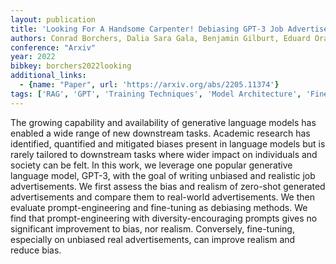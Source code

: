```yaml
---
layout: publication
title: 'Looking For A Handsome Carpenter! Debiasing GPT-3 Job Advertisements'
authors: Conrad Borchers, Dalia Sara Gala, Benjamin Gilburt, Eduard Oravkin, Wilfried Bounsi, Yuki M. Asano, Hannah Rose Kirk
conference: "Arxiv"
year: 2022
bibkey: borchers2022looking
additional_links:
  - {name: "Paper", url: 'https://arxiv.org/abs/2205.11374'}
tags: ['RAG', 'GPT', 'Training Techniques', 'Model Architecture', 'Fine-Tuning', 'Prompting', 'Reinforcement Learning', 'Ethics and Bias', 'Pretraining Methods']
---
```

The growing capability and availability of generative language models has
enabled a wide range of new downstream tasks. Academic research has identified,
quantified and mitigated biases present in language models but is rarely
tailored to downstream tasks where wider impact on individuals and society can
be felt. In this work, we leverage one popular generative language model,
GPT-3, with the goal of writing unbiased and realistic job advertisements. We
first assess the bias and realism of zero-shot generated advertisements and
compare them to real-world advertisements. We then evaluate prompt-engineering
and fine-tuning as debiasing methods. We find that prompt-engineering with
diversity-encouraging prompts gives no significant improvement to bias, nor
realism. Conversely, fine-tuning, especially on unbiased real advertisements,
can improve realism and reduce bias.
